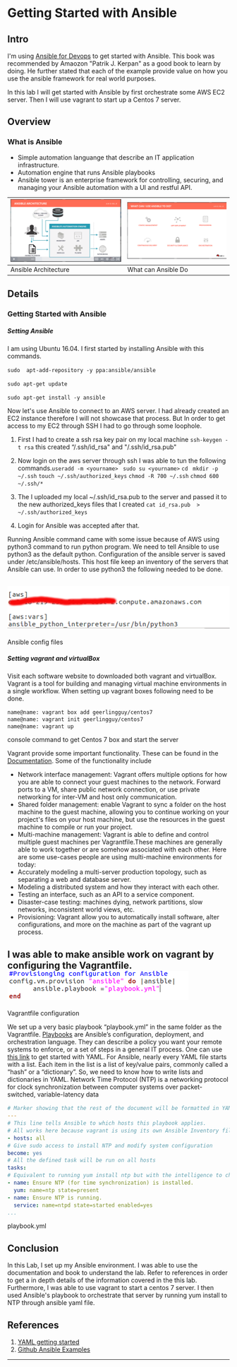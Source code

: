# Getting Started with Ansible
## Intro
I'm using [Ansible for Devops][ab140a78]  to get started with Ansible. This book was recommended by Amaozon "Patrik J. Kerpan" as a good book to learn by doing. He further stated that each of the example provide value on how you use the ansible framework for real world purposes.

In this lab I will get started with Ansible by first orchestrate some AWS EC2 server. Then I will use vagrant to start up a Centos 7 server.
## Overview
### What is Ansible
- Simple automation languange that describe an IT application infrastructure.
- Automation engine that runs Ansible playbooks
- Ansible tower is an enterprise framework for controlling, securing, and managing your Ansible automation with a UI and restful API.

![](images/2018/03/Lab1_ansible_arch.png) | ![](images/2018/03/Lab1_ansible_can_do.png)
-------------------------|-------------------------
Ansible Architecture | What can Ansible Do  
## Details
### Getting Started with Ansible

##### Setting Ansible

I am using Ubuntu 16.04. I first started by installing Ansible with this commands.

`sudo  apt-add-repository -y ppa:ansible/ansible`

`sudo apt-get update`

`sudo apt-get install -y ansible `

Now let's use Ansible to connect to an AWS server. I had already created an EC2 instance therefore I will not showcase that process. But In order to get access to my EC2 through SSH I had to go through some loophole.

1. First I had to create a ssh rsa key pair on my local machine `ssh-keygen -t rsa` this created “/.ssh/id_rsa" and "/.ssh/id_rsa.pub"

2. Now login on the aws server through ssh I was able to tun the following commands.`useradd -m <yourname> ` `sudo su <yourname>` `cd ` `mkdir -p ~/.ssh` `touch ~/.ssh/authorized_keys` `chmod -R 700 ~/.ssh` `chmod 600 ~/.ssh/*`
3. The I uploaded my local ~/.ssh/id_rsa.pub to the server and passed it to the new authorized_keys files that I created `cat id_rsa.pub  > ~/.ssh/authorized_keys`
4. Login for Ansible was accepted after that.

Running Ansible command came with some issue because of AWS using python3 command to run python program. We need to tell Ansible to use python3 as the default python. Configuration of the ansible server is saved under /etc/ansible/hosts. This host file keep an inventory of the servers that Ansible can use. In order to use python3 the following needed to be done.

![ ](images/2018/03/Lab1_hosts_python3.png)
--
Ansible config files

##### Setting vagrant and virtualBox
Visit each software website to downloaded both vagrant and virtualBox.
Vagrant is a tool for building and managing virtual machine environments in a single workflow. When setting up vagrant boxes following need to be done.


```shell
name@name: vagrant box add geerlingguy/centos7
name@name: vagrant init geerlingguy/centos7
name@name: vagrant up
```
console command to get Centos 7 box and start the server

Vagrant provide some important functionality. These can be found in the [Documentation][1e28e4fe].
Some of the functionality include
- Network interface management: Vagrant offers multiple options for how you are able to connect your guest machines to the network. Forward ports to a VM, share public network connection, or use private networking for inter-VM and host only communication.
- Shared folder management: enable Vagrant to sync a folder on the host machine to the guest machine, allowing you to continue working on your project's files on your host machine, but use the resources in the guest machine to compile or run your project.
- Multi-machine management: Vagrant is able to define and control multiple guest machines per Vagrantfile.These machines are generally able to work together or are somehow associated with each other. Here are some use-cases people are using multi-machine environments for today:
 - Accurately modeling a multi-server production topology, such as separating a web and database server.
 - Modeling a distributed system and how they interact with each other.
 - Testing an interface, such as an API to a service component.
 - Disaster-case testing: machines dying, network partitions, slow networks, inconsistent world views, etc.
 - Provisioning: Vagrant allow you to automatically install software, alter configurations, and more on the machine as part of the vagrant up process.

 I was able to make ansible work on vagrant by configuring the Vagrantfile.
![vagrantfile](images/2018/03/lab1_vagrantfile.png)
 --

 Vagrantfile configuration

We set up a very basic playbook “playbook.yml” in the same folder as the Vagrantfile. [Playbooks][0abf06a5] are Ansible’s configuration, deployment, and orchestration language. They can describe a policy you want your remote systems to enforce, or a set of steps in a general IT process. One can use [this link][fbb9b680] to get started with YAML. For Ansible, nearly every YAML file starts with a list. Each item in the list is a list of key/value pairs, commonly called a “hash” or a “dictionary”. So, we need to know how to write lists and dictionaries in YAML. Network Time Protocol (NTP) is a networking protocol for clock synchronization between computer systems over packet-switched, variable-latency data

```yaml
# Marker showing that the rest of the document will be formatted in YAM
---
# This line tells Ansible to which hosts this playbook applies.
# All works here because vagrant is using its own Ansible Inventory file.  
- hosts: all
# Give sudo access to install NTP and modify system configuration
become: yes
# All the defined task will be run on all hosts
tasks:
# Equivalent to running yum install ntp but with the intelligence to check if ntp is installed and if not install it.  
- name: Ensure NTP (for time synchronization) is installed.
  yum: name=ntp state=present
- name: Ensure NTP is running.
  service: name=ntpd state=started enabled=yes 		
...
```
playbook.yml

  [7906e88b]: https://github.com/ansible/ansible-examples "Github Ansible Example"


## Conclusion
In this Lab, I set up my Ansible environment. I was able to use the documentation and book to understand the lab. Refer to references in order to get a in depth details of the information covered in the this lab. Furthermore, I was able to use vagrant to start a centos 7 server. I then used Ansible's playbook to orchestrate that server by running yum install to NTP through ansible yaml file.

## References
1. [YAML getting started ][d3a7d5a6]
2. [Github Ansible Examples][b5e927f0]

---

  [ab140a78]: https://www.amazon.com/Ansible-DevOps-Server-configuration-management/dp/098639341X/ref=sr_1_1?ie=UTF8&qid=1521573918&sr=8-1&keywords=ansible+for+devops "Ansible for DevOps"

  [1e28e4fe]: https://www.vagrantup.com/docs/index.html "Documentation"

  [0abf06a5]: http://docs.ansible.com/ansible/latest/playbooks.html "Playbooks"

  [fbb9b680]: http://docs.ansible.com/ansible/latest/YAMLSyntax.html "yaml link"

  [d3a7d5a6]: http://www.yaml.org/start.ht "YAML getting started"

  [b5e927f0]: https://github.com/ansible/ansible-examples "Github Ansible Examples"
